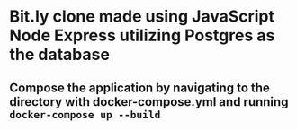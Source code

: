 # Bit.ly clone made using JavaScript Node Express utilizing Postgres as the database

## Compose the application by navigating to the directory with **docker-compose.yml** and running `docker-compose up --build`